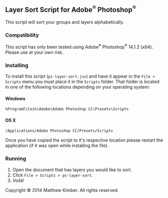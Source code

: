 ## Layer Sort Script for Adobe<sup>&reg;</sup> Photoshop<sup>&reg;</sup>

This script will sort your groups and layers alphabetically.

### Compatibility

This script has only been tested using Adobe<sup>&reg;</sup> Photoshop<sup>&reg;</sup> 14.1.2 (x64). Please use at your own risk.

### Installing

To install this script (`ps-layer-sort.jsx`) and have it appear in the `File > Scripts` menu you must place it in the `Scripts` folder. That folder is located in one of the following locations depending on your operating system:

#### Windows

`%ProgramFiles%\Adobe\Adobe Photoshop CC\Presets\Scripts`

#### OS X

`/Applications/Adobe Photoshop CC/Presets/Scripts`

Once you have copied the script to it's respective location please restart the application (if it was open while installing the file).

### Running

1. Open the document that has layers you would like to sort.
2. Click `File > Scripts > ps-layer-sort`.
3. Voilà!

Copyright &copy; 2014 Matthew Kimber. All rights reserved.